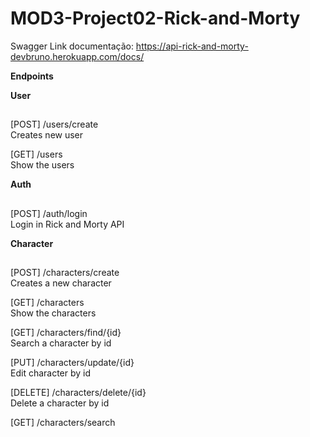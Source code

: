 # MOD3-Project02-Rick-and-Morty

Swagger
Link documentação: https://api-rick-and-morty-devbruno.herokuapp.com/docs/

**Endpoints**

**User**
##

[POST] /users/create <br/>
Creates new user

[GET] /users <br/>
Show the users

**Auth**
##

[POST] /auth/login<br/>
Login in Rick and Morty API

**Character**
##

[POST] /characters/create <br/>
Creates a new character

[GET] /characters <br/>
Show the characters

[GET] /characters/find/{id} <br/>
Search a character by id

[PUT] /characters/update/{id} <br/>
Edit character by id

[DELETE] /characters/delete/{id} <br/>
Delete a character by id

[GET] /characters/search <br/>
Search character by name
